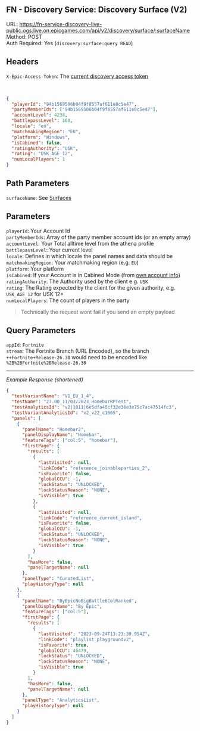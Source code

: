 ## FN - Discovery Service: Discovery Surface (V2)

URL: https://fn-service-discovery-live-public.ogs.live.on.epicgames.com/api/v2/discovery/surface/:surfaceName \
Method: POST \
Auth Required: Yes (`discovery:surface:query READ`)

## Headers

`X-Epic-Access-Token`: The [current discovery access token](/Fortnite/Creative/DiscoveryAccessToken.md)

<br/>

```json
{
  "playerId": "94b1569506b04f9f8557af611e8c5e47",
  "partyMemberIds": ["94b1569506b04f9f8557af611e8c5e47"],
  "accountLevel": 4238,
  "battlepassLevel": 108,
  "locale": "en",
  "matchmakingRegion": "EU",
  "platform": "Windows",
  "isCabined": false,
  "ratingAuthority": "USK",
  "rating": "USK_AGE_12",
  "numLocalPlayers": 1
}
```

## Path Parameters

`surfaceName`: See [Surfaces](../README.md#surfaces)

## Parameters

`playerId`: Your Account Id <br/>
`partyMemberIds`: Array of the party member account ids (or an empty array) <br/>
`accountLevel`: Your Total alltime level from the athena profile <br/>
`battlepassLevel`: Your current level <br/>
`locale`: Defines in which locale the panel names and data should be <br/>
`matchmakingRegion`: Your matchmaking region (e.g. `EU`) <br/>
`platform`: Your platform <br/>
`isCabined`: If your Account is in Cabined Mode (from [own account info](../../../AccountService/Account/Lookup/AccountId.md)) <br/>
`ratingAuthority`: The Authority used by the client e.g. `USK` <br/>
`rating`: The Rating expected by the client for the given authority, e.g. `USK_AGE_12` for USK 12+ <br/>
`numLocalPlayers`: The count of players in the party

> Technically the request wont fail if you send an empty payload

## Query Parameters

`appId`: `Fortnite` <br/>
`stream`: The Fortnite Branch (URL Encoded), so the branch `++Fortnite+Release-26.30` would need to be encoded like `%2B%2BFortnite%2BRelease-26.30`

---

_Example Response (shortened)_

```json
{
  "testVariantName": "V1_EU_1_4",
  "testName": "27.00_11/03/2023_HomebarRPTest",
  "testAnalyticsId": "v2|1011|6e5dfa45cf32e36e3e75c7ac47514fc3",
  "testVariantAnalyticsId": "v2_v22_c1665",
  "panels": [
    {
      "panelName": "Homebar2",
      "panelDisplayName": "Homebar",
      "featureTags": ["col:5", "homebar"],
      "firstPage": {
        "results": [
          {
            "lastVisited": null,
            "linkCode": "reference_joinableparties_2",
            "isFavorite": false,
            "globalCCU": -1,
            "lockStatus": "UNLOCKED",
            "lockStatusReason": "NONE",
            "isVisible": true
          },
          {
            "lastVisited": null,
            "linkCode": "reference_current_island",
            "isFavorite": false,
            "globalCCU": -1,
            "lockStatus": "UNLOCKED",
            "lockStatusReason": "NONE",
            "isVisible": true
          }
        ],
        "hasMore": false,
        "panelTargetName": null
      },
      "panelType": "CuratedList",
      "playHistoryType": null
    },
    {
      "panelName": "ByEpicNoBigBattle6ColRanked",
      "panelDisplayName": "By Epic",
      "featureTags": ["col:5"],
      "firstPage": {
        "results": [
          {
            "lastVisited": "2023-09-24T13:23:39.954Z",
            "linkCode": "playlist_playgroundv2",
            "isFavorite": true,
            "globalCCU": 46479,
            "lockStatus": "UNLOCKED",
            "lockStatusReason": "NONE",
            "isVisible": true
          }
        ],
        "hasMore": false,
        "panelTargetName": null
      },
      "panelType": "AnalyticsList",
      "playHistoryType": null
    }
  ]
}
```
